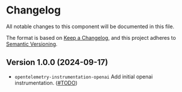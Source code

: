 # Changelog

All notable changes to this component will be documented in this file.

The format is based on [Keep a Changelog](https://keepachangelog.com/en/1.0.0/),
and this project adheres to [Semantic Versioning](https://semver.org/spec/v2.0.0.html).

## Version 1.0.0 (2024-09-17)

- `opentelemetry-instrumentation-openai` Add initial openai instrumentation.
  ([#TODO](https://github.com/open-telemetry/opentelemetry-python-contrib/pull/TODO))

